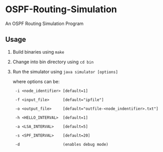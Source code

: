 # OSPF-Routing-Simulation
An OSPF Routing Simulation Program

## Usage

1. Build binaries using ```make```

2. Change into bin directory using ```cd bin```

3. Run the simulator using ```java simulator [options]```
    
    where options can be:

        -i <node_identifier> [default=1]

        -f <input_file>      [default="ipfile"]

        -o <output_file>     [default="outfile-<node_indentifier>.txt"]

        -h <HELLO_INTERVAL>  [default=1]

        -a <LSA_INTERVAL>    [default=5]

        -s <SPF_INTERVAL>    [default=20]

        -d                   (enables debug mode)